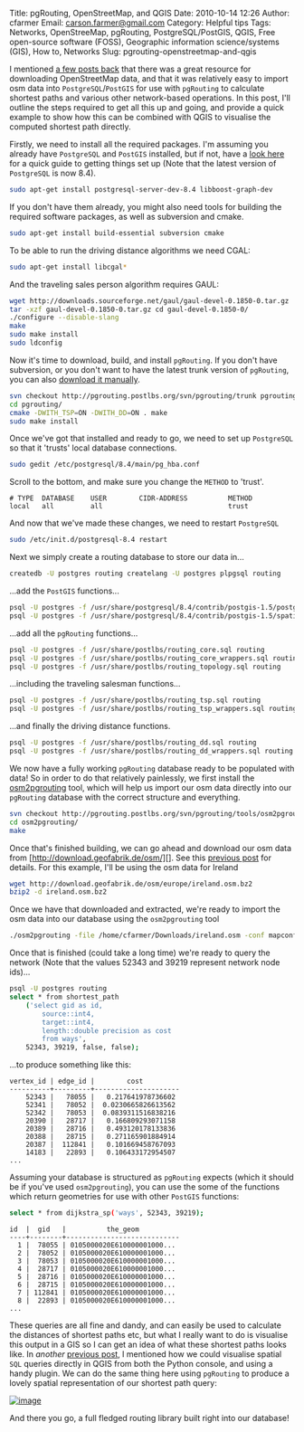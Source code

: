 Title: pgRouting, OpenStreetMap, and QGIS
Date: 2010-10-14 12:26
Author: cfarmer
Email: carson.farmer@gmail.com
Category: Helpful tips
Tags: Networks, OpenStreeMap, pgRouting, PostgreSQL/PostGIS, QGIS, Free open-source software (FOSS), Geographic information science/systems (GIS), How to, Networks
Slug: pgrouting-openstreetmap-and-qgis

I mentioned [a few posts back][a few posts back] that there was a great resource for
downloading OpenStreetMap data, and that it was relatively easy to
import osm data into `PostgreSQL`/`PostGIS` for use with `pgRouting` to
calculate shortest paths and various other network-based operations. In
this post, I'll outline the steps required to get all this up and going,
and provide a quick example to show how this can be combined with QGIS
to visualise the computed shortest path directly.
<!--more-->

Firstly, we need to install all the required packages. I'm assuming you
already have `PostgreSQL` and `PostGIS` installed, but if not, have a [look
here][] for a quick guide to getting things set up (Note that the latest
version of `PostgreSQL` is now 8.4).

```bash
sudo apt-get install postgresql-server-dev-8.4 libboost-graph-dev
```

If you don't have them already, you might also need tools for building
the required software packages, as well as subversion and cmake.

```bash
sudo apt-get install build-essential subversion cmake
```

To be able to run the driving distance algorithms we need CGAL:

```bash
sudo apt-get install libcgal*
```

And the traveling sales person algorithm requires GAUL:

```bash
wget http://downloads.sourceforge.net/gaul/gaul-devel-0.1850-0.tar.gz
tar -xzf gaul-devel-0.1850-0.tar.gz cd gaul-devel-0.1850-0/
./configure --disable-slang
make
sudo make install
sudo ldconfig
```

Now it's time to download, build, and install `pgRouting`. If you don't
have subversion, or you don't want to have the latest trunk version of
`pgRouting`, you can also [download it manually][].

```bash
svn checkout http://pgrouting.postlbs.org/svn/pgrouting/trunk pgrouting
cd pgrouting/
cmake -DWITH_TSP=ON -DWITH_DD=ON . make
sudo make install
```

Once we've got that installed and ready to go, we need to set up
`PostgreSQL` so that it 'trusts' local database connections.

```bash
sudo gedit /etc/postgresql/8.4/main/pg_hba.conf
```

Scroll to the bottom, and make sure you change the `METHOD` to 'trust'.

```
# TYPE  DATABASE    USER        CIDR-ADDRESS          METHOD
local   all         all                               trust
```

And now that we've made these changes, we need to restart `PostgreSQL`

```bash
sudo /etc/init.d/postgresql-8.4 restart
```

Next we simply create a routing database to store our data in...

```bash
createdb -U postgres routing createlang -U postgres plpgsql routing
```

...add the `PostGIS` functions...

```bash
psql -U postgres -f /usr/share/postgresql/8.4/contrib/postgis-1.5/postgis.sql routing
psql -U postgres -f /usr/share/postgresql/8.4/contrib/postgis-1.5/spatial_ref_sys.sql routing
```
...add all the `pgRouting` functions...

```bash
psql -U postgres -f /usr/share/postlbs/routing_core.sql routing
psql -U postgres -f /usr/share/postlbs/routing_core_wrappers.sql routing
psql -U postgres -f /usr/share/postlbs/routing_topology.sql routing
```
...including the traveling salesman functions...

```bash
psql -U postgres -f /usr/share/postlbs/routing_tsp.sql routing
psql -U postgres -f /usr/share/postlbs/routing_tsp_wrappers.sql routing
```

...and finally the driving distance functions.

```bash
psql -U postgres -f /usr/share/postlbs/routing_dd.sql routing
psql -U postgres -f /usr/share/postlbs/routing_dd_wrappers.sql routing
```

We now have a fully working `pgRouting` database ready to be populated
with data! So in order to do that relatively painlessly, we first
install the [osm2pgrouting][] tool, which will help us import our osm
data directly into our `pgRouting` database with the correct structure and
everything.

```bash
svn checkout http://pgrouting.postlbs.org/svn/pgrouting/tools/osm2pgrouting/trunk osm2pgrouting
cd osm2pgrouting/
make
```

Once that's finished building, we can go ahead and download our osm data
from [http://download.geofabrik.de/osm/][]. See this [previous post][a few posts back]
for details. For this example, I'll be using the osm data for Ireland

```bash
wget http://download.geofabrik.de/osm/europe/ireland.osm.bz2
bzip2 -d ireland.osm.bz2
```

Once we have that downloaded and extracted, we're ready to import the
osm data into our database using the `osm2pgrouting` tool

```bash
./osm2pgrouting -file /home/cfarmer/Downloads/ireland.osm -conf mapconfig.xml -dbname routing -user postgres -clean
```

Once that is finished (could take a long time) we're ready to query the
network (Note that the values 52343 and 39219 represent network node ids)...

```bash
psql -U postgres routing
select * from shortest_path
    ('select gid as id,
        source::int4,
        target::int4,
        length::double precision as cost
        from ways',
    52343, 39219, false, false);
```

...to produce something like this:

```
vertex_id | edge_id |        cost
----------+---------+---------------------
    52343 |   78055 |   0.217641978736602
    52341 |   78052 |  0.0230665826613562
    52342 |   78053 |  0.0839311516838216
    20390 |   28717 |   0.166809293071158
    20389 |   28716 |   0.493120178133836
    20388 |   28715 |   0.271165901884914
    20387 |  112841 |   0.101669458767093
    14183 |   22893 |   0.106433172954507
...
```

Assuming your database is structured as `pgRouting` expects (which it
should be if you've used `osm2pgrouting`), you can use the some of the
functions which return geometries for use with other `PostGIS` functions:

```bash
select * from dijkstra_sp('ways', 52343, 39219);
```
```
id  |  gid   |          the_geom
----+--------+----------------------------
  1 |  78055 | 0105000020E610000001000...
  2 |  78052 | 0105000020E610000001000...
  3 |  78053 | 0105000020E610000001000...
  4 |  28717 | 0105000020E610000001000...
  5 |  28716 | 0105000020E610000001000...
  6 |  28715 | 0105000020E610000001000...
  7 | 112841 | 0105000020E610000001000...
  8 |  22893 | 0105000020E610000001000...
...
```
These queries are all fine and dandy, and can easily be used to
calculate the distances of shortest paths etc, but what I really want to
do is visualise this output in a GIS so I can get an idea of what these
shortest paths looks like. In *another* [previous post][postgis-select], I mentioned
how we could visualise spatial `SQL` queries directly in QGIS from both
the Python console, and using a handy plugin. We can do the same thing
here using `pgRouting` to produce a lovely spatial representation of our
shortest path query:

[![image][]][shortest_path]

And there you go, a full fledged routing library built right into our
database!

[a few posts back]: |filename|osm-data-by-country.md
[look here]: |filename|quick-guide-to-setting-up-postgis-database.md
[download it manually]: http://pgrouting.postlbs.org/wiki/pgRoutingDownload
[osm2pgrouting]: http://pgrouting.postlbs.org/wiki/tools/osm2pgrouting
[http://download.geofabrik.de/osm/]: http://download.geofabrik.de/osm/
[postgis-select]: |filename|postgis-select-statement-as-vector-layer-in-qgis.md
[image]: |filename|/images/shortest_path-300x213.png "shortest_path"
[shortest_path]: |filename|/images/shortest_path.png

